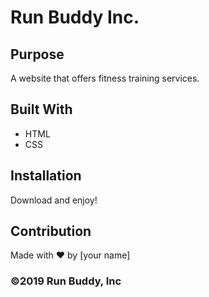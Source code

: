 # Run Buddy Inc.

## Purpose
A website that offers fitness training services. 

## Built With
* HTML
* CSS

## Installation
Download and enjoy!

## Contribution
Made with ❤️ by [your name]

### ©️2019 Run Buddy, Inc 
